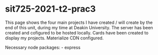 # sit725-2021-t2-prac3

This page shows the four main projects I have created / will create by the end of this unit, during my time at Deakin University. 
The server has been created and cofigured to be hosted locally.
Cards have been created to display my projects.
Materialize CDN configured.

Necessary node packages: - express
